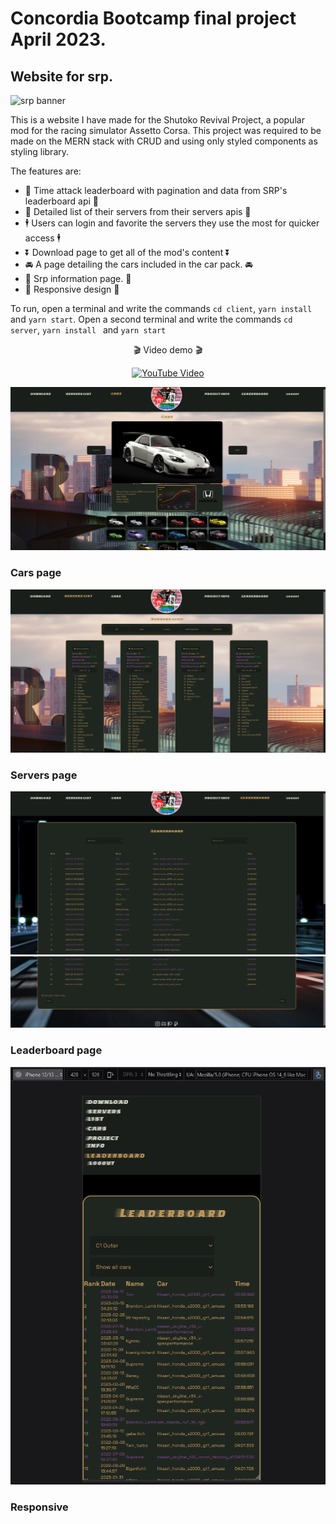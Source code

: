 # Concordia Bootcamp final project April 2023.

## Website for srp.

![srp banner](./client/src/assets/srpBanner.png)

<p>
  This is a website I have made for the Shutoko Revival Project, a popular mod for the racing simulator Assetto Corsa. This project was required to be made on the MERN stack with CRUD and using only styled components as styling library.
</p>
The features are:
<ul>
  <li>🏅 Time attack leaderboard with pagination and data from SRP's leaderboard api 🏅</li>
  <li>📑 Detailed list of their servers from their servers apis 📑</li>
  <li>🕴 Users can login and favorite the servers they use the most for quicker access 🕴</li>
  <li>⏬ Download page to get all of the mod's content ⏬</li>
  <li>🚘 A page detailing the cars included in the car pack. 🚘</li>
  <li>📃 Srp information page. 📃</li>
  <li>📲 Responsive design 📲</li>
</ul>

To run, open a terminal and write the commands ```cd client```, ```yarn install ``` and ```yarn start```.
Open a second terminal and write the commands ```cd server```,  ```yarn install ``` and ```yarn start```

<div align="center">
<p>🎬 Video demo 🎬</p>
  <a href="https://www.youtube.com/watch?v=VKlrg3rCXeQ" target="_blank">
    <img src="https://img.youtube.com/vi/VKlrg3rCXeQ/0.jpg" alt="YouTube Video">
  </a>
</div>

<!-- [![YouTube Video](https://img.youtube.com/vi/VKlrg3rCXeQ/0.jpg)](https://www.youtube.com/watch?v=VKlrg3rCXeQ) -->


![srp banner](./client/src/assets/carsPage.png)
### Cars page
![srp banner](./client/src/assets/serversList.png)
### Servers page
![srp banner](./client/src/assets/leaderboardTop.png)
![srp banner](./client/src/assets/leaderboardBottom.png)
### Leaderboard page
![srp banner](./client/src/assets/responsive.png)
### Responsive